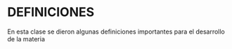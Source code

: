 # DEFINICIONES
En esta clase se dieron algunas definiciones importantes para el desarrollo de la materia
